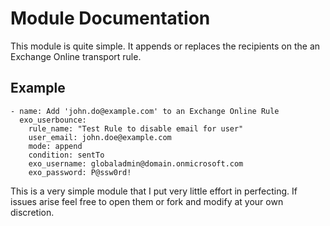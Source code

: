 # Module Documentation
This module is quite simple.
It appends or replaces the recipients on the an Exchange Online transport rule.

## Example
```
- name: Add 'john.do@example.com' to an Exchange Online Rule
  exo_userbounce:
    rule_name: "Test Rule to disable email for user"
    user_email: john.doe@example.com
    mode: append
    condition: sentTo
    exo_username: globaladmin@domain.onmicrosoft.com
    exo_password: P@ssw0rd!
```
This is a very simple module that I put very little effort in perfecting.  If issues arise feel free to open them or fork and modify at your own discretion.